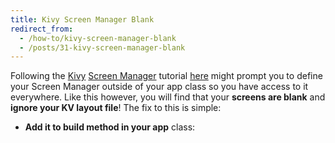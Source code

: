 ```yaml
---
title: Kivy Screen Manager Blank
redirect_from:
  - /how-to/kivy-screen-manager-blank
  - /posts/31-kivy-screen-manager-blank
---
```


<p>Following the <a href="http://kivy.org/">Kivy</a> <a href="http://kivy.org/docs/api-kivy.uix.screenmanager.html">Screen Manager</a> tutorial <a href="http://kivy.org/docs/api-kivy.uix.screenmanager.html">here</a> might prompt you to define your Screen Manager outside of your app class so you have access to it everywhere. Like this however, you will find that your <strong>screens are blank</strong> and <strong>ignore your KV layout file</strong>!&nbsp;The fix to this is simple:</p>

<ul>
	<li><strong>Add it to build method in your app</strong> class:</li>
</ul>
<script src="https://gist.github.com/maxmumford/7719012.js"></script>